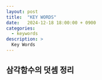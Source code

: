 ```yaml
---
layout: post
title:  "KEY WORDS"
date:   2024-12-18 18:00:00 + 0900
categories:
  - keywords
description: >
  Key Words
---
```

## 삼각함수의 덧셈 정리

